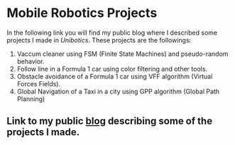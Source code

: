 # Mobile Robotics Projects
In the following link you will find my public blog where I described some projects I made in *Unibotics*. These projects are the followings:
1. Vaccum cleaner using FSM (Finite State Machines) and pseudo-random behavior.
2. Follow line in a Formula 1 car using color filtering and other tools.
3. Obstacle avoidance of a Formula 1 car using VFF algorithm (Virtual Forces Fields).
4. Global Navigation of a Taxi in a city using GPP algorithm (Global Path Planning)
   
## Link to my public [blog](https://mobile-robotics-proyects.blogspot.com/) describing some of the projects I made.
